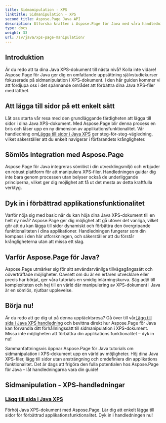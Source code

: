 ```yaml
---
title: Sidmanipulation - XPS
linktitle: Sidmanipulation - XPS
second_title: Aspose.Page Java API
description: Utforska kraften i Aspose.Page för Java med våra handledningar. Förhöj dina Java XPS-dokument genom att enkelt lägga till sidor för förbättrad applikationsfunktionalitet.
type: docs
weight: 33
url: /sv/java/xps-page-manipulation/
---
```


## Introduktion

Är du redo att ta dina Java XPS-dokument till nästa nivå? Kolla inte vidare! Aspose.Page för Java ger dig en omfattande uppsättning självstudiekurser fokuserade på sidmanipulation i XPS-dokument. I den här guiden kommer vi att fördjupa oss i det spännande området att förbättra dina Java XPS-filer med lätthet.

## Att lägga till sidor på ett enkelt sätt

 Låt oss starta vår resa med den grundläggande färdigheten att lägga till sidor i dina Java XPS-dokument. Med Aspose.Page blir denna process en bris och låser upp en ny dimension av applikationsfunktionalitet. Vår handledning om[Lägga till sidor i Java XPS](./add-page/) ger steg-för-steg-vägledning, vilket säkerställer att du enkelt navigerar i förfarandets krångligheter.

## Sömlös integration med Aspose.Page

Aspose.Page för Java integreras sömlöst i din utvecklingsmiljö och erbjuder en robust plattform för att manipulera XPS-filer. Handledningen guidar dig inte bara genom processen utan belyser också de underliggande principerna, vilket ger dig möjlighet att få ut det mesta av detta kraftfulla verktyg.

## Dyk in i förbättrad applikationsfunktionalitet

Varför nöja sig med basic när du kan höja dina Java XPS-dokument till en helt ny nivå? Aspose.Page ger dig möjlighet att gå utöver det vanliga, vilket gör att du kan lägga till sidor dynamiskt och förbättra den övergripande funktionaliteten i dina applikationer. Handledningen fungerar som din kompass i den här utforskningen, och säkerställer att du förstår krångligheterna utan att missa ett slag.

## Varför Aspose.Page för Java?

Aspose.Page utmärker sig för sitt användarvänliga tillvägagångssätt och oöverträffade möjligheter. Oavsett om du är en erfaren utvecklare eller precis har börjat, ger våra tutorials en smidig inlärningskurva. Säg adjö till komplexiteten och hej till en värld där manipulering av XPS-dokument i Java är en sömlös, njutbar upplevelse.

## Börja nu!

 Är du redo att ge dig ut på denna upptäcktsresa? Gå över till vår[Lägg till sida i Java XPS handledning](./add-page/) och bevittna direkt hur Aspose.Page för Java kan förvandla ditt förhållningssätt till sidmanipulation i XPS-dokument. Missa inte möjligheten att förbättra din applikations funktionalitet – dyk in nu!

Sammanfattningsvis öppnar Aspose.Page för Java tutorials om sidmanipulation i XPS-dokument upp en värld av möjligheter. Höj dina Java XPS-filer, lägg till sidor utan ansträngning och omdefiniera din applikations funktionalitet. Det är dags att frigöra den fulla potentialen hos Aspose.Page för Java – låt handledningarna vara din guide!
## Sidmanipulation - XPS-handledningar
### [Lägg till sida i Java XPS](./add-page/)
Förhöj Java XPS-dokument med Aspose.Page. Lär dig att enkelt lägga till sidor för förbättrad applikationsfunktionalitet. Dyk in i handledningen nu!